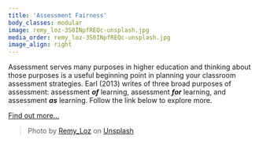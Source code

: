```yaml
---
title: 'Assessment Fairness'
body_classes: modular
image: remy_loz-3S0INpfREQc-unsplash.jpg
media_order: remy_loz-3S0INpfREQc-unsplash.jpg
image_align: right
---
```


Assessment serves many purposes in higher education and thinking about those purposes is a useful beginning point in planning your classroom assessment strategies. Earl (2013) writes of three broad purposes of assessment: assessment ***of*** learning, assessment ***for*** learning, and assessment ***as*** learning. Follow the link below to explore more.

[Find out more...](https://multi-access.twu.ca/approaching-assessment/assessment-fairness?classes=btn,mt-4,w-content,block)

> Photo by <a href="https://unsplash.com/@remyloz?utm_source=unsplash&utm_medium=referral&utm_content=creditCopyText">Remy_Loz</a> on <a href="https://unsplash.com/s/photos/desk?utm_source=unsplash&utm_medium=referral&utm_content=creditCopyText">Unsplash</a>
  